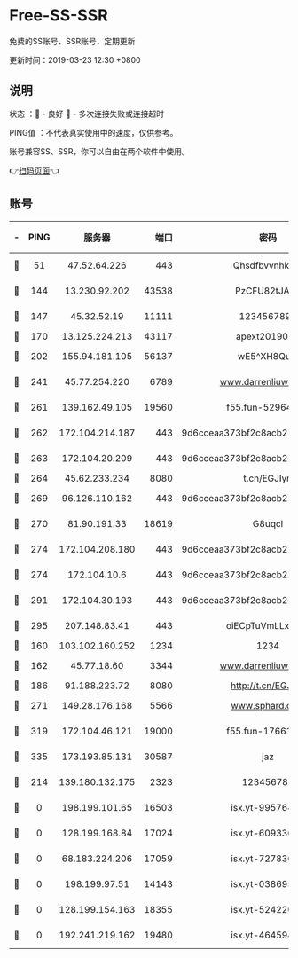 # Free-SS-SSR

免费的SS账号、SSR账号，定期更新

更新时间：2019-03-23 12:30 +0800

## 说明

状态     ：🙂 - 良好 🙁 - 多次连接失败或连接超时

PING值   ：不代表真实使用中的速度，仅供参考。

账号兼容SS、SSR，你可以自由在两个软件中使用。

👉[扫码页面](https://liesauer.github.io/Free-SS-SSR/)👈

## 账号

|-|PING|服务器|端口|密码|加密方式|区域|
|:----:|:----:|:-----:|-----:|:----:|:----:|:----:|
|🙂|51|47.52.64.226|443|Qhsdfbvvnhkm1|aes-256-cfb|HK|
|🙂|144|13.230.92.202|43538|PzCFU82tJAdZ|aes-256-cfb|JP|
|🙂|147|45.32.52.19|11111|1234567890|aes-256-cfb|JP|
|🙂|170|13.125.224.213|43117|apext2019005|chacha20|KR|
|🙂|202|155.94.181.105|56137|wE5^XH8Quw|aes-256-cfb|US|
|🙂|241|45.77.254.220|6789|www.darrenliuwei.com|aes-256-cfb|SG|
|🙂|261|139.162.49.105|19560|f55.fun-52964087|aes-256-cfb|SG|
|🙂|262|172.104.214.187|443|9d6cceaa373bf2c8acb22e60b6a58be6|aes-256-cfb|US|
|🙂|263|172.104.20.209|443|9d6cceaa373bf2c8acb22e60b6a58be6|aes-256-cfb|US|
|🙂|264|45.62.233.234|8080|t.cn/EGJIyrl|rc4-md5|CA|
|🙂|269|96.126.110.162|443|9d6cceaa373bf2c8acb22e60b6a58be6|aes-256-cfb|US|
|🙂|270|81.90.191.33|18619|G8uqcl|aes-256-cfb|US|
|🙂|274|172.104.208.180|443|9d6cceaa373bf2c8acb22e60b6a58be6|aes-256-cfb|US|
|🙂|274|172.104.10.6|443|9d6cceaa373bf2c8acb22e60b6a58be6|aes-256-cfb|US|
|🙂|291|172.104.30.193|443|9d6cceaa373bf2c8acb22e60b6a58be6|aes-256-cfb|US|
|🙂|295|207.148.83.41|443|oiECpTuVmLLxk4Ts|aes-256-cfb|AU|
|🙂|160|103.102.160.252|1234|1234|rc4-md5|JP|
|🙂|162|45.77.18.60|3344|www.darrenliuwei.com|aes-256-cfb|JP|
|🙂|186|91.188.223.72|8080|http://t.cn/EGJIyrl|rc4-md5|RU|
|🙂|271|149.28.176.168|5566|www.sphard.com|aes-256-cfb|AU|
|🙂|319|172.104.46.121|19000|f55.fun-17661164|aes-256-cfb|SG|
|🙂|335|173.193.85.131|30587|jaz|aes-256-cfb|US|
|🙁|214|139.180.132.175|2323|123456789|aes-256-cfb|SG|
|🙁|0|198.199.101.65|16503|isx.yt-99576462|aes-256-cfb|US|
|🙁|0|128.199.168.84|17024|isx.yt-60933075|aes-256-cfb|SG|
|🙁|0|68.183.224.206|17059|isx.yt-72783071|aes-256-cfb|SG|
|🙁|0|198.199.97.51|14143|isx.yt-03869568|aes-256-cfb|US|
|🙁|0|128.199.154.163|18355|isx.yt-52422048|aes-256-cfb|SG|
|🙁|0|192.241.219.162|19480|isx.yt-46459442|aes-256-cfb|US|
